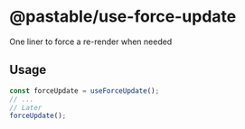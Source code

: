 # @pastable/use-force-update

One liner to force a re-render when needed

## Usage

```ts
const forceUpdate = useForceUpdate();
// ...
// Later
forceUpdate();
```
